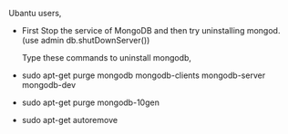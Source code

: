 
Ubantu users,

- First Stop the service of MongoDB and then try uninstalling mongod.(use admin db.shutDownServer())

    Type these commands to uninstall mongodb,

- sudo apt-get purge mongodb mongodb-clients mongodb-server mongodb-dev

- sudo apt-get purge mongodb-10gen

- sudo apt-get autoremove
